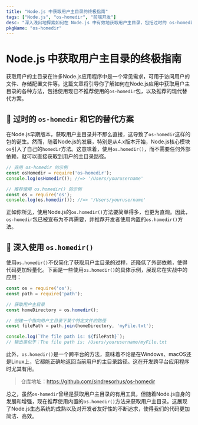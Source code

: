 ```yaml
---
title: "Node.js 中获取用户主目录的终极指南"
tags: ["Node.js", "os-homedir", "前端开发"]
desc: "深入浅出地探索如何在 Node.js 中有效地获取用户主目录，包括过时的 os-homedir 包及其现代替代方案。"
pkgName: "os-homedir"
---
```


# Node.js 中获取用户主目录的终极指南

获取用户的主目录在许多Node.js应用程序中是一个常见需求，可用于访问用户的文件、存储配置文件等。这篇文章将引导你了解如何在Node.js应用中获取用户主目录的各种方法，包括使用现已不推荐使用的`os-homedir`包，以及推荐的现代替代方案。

## 📌 过时的 `os-homedir` 和它的替代方案

在Node.js早期版本，获取用户主目录并不那么直接，这导致了`os-homedir`这样的包的诞生。然而，随着Node.js的发展，特别是从4.x版本开始，Node.js核心模块`os`引入了自己的`homedir`方法。这意味着，使用`os.homedir()`，而不需要任何外部依赖，就可以直接获取到用户的主目录路径。

```javascript
// 弃用 os-homedir 的示例
const osHomedir = require('os-homedir');
console.log(osHomedir()); //=> '/Users/yourusername'

// 推荐使用 os.homedir() 的示例
const os = require('os');
console.log(os.homedir()); //=> '/Users/yourusername'
```

正如你所见，使用Node.js的`os.homedir()`方法要简单得多，也更为直观。因此，`os-homedir`包已被宣布为不再需要，并推荐开发者使用内置的`os.homedir()`方法。

## 🚀 深入使用 `os.homedir()` 

使用`os.homedir()`不仅简化了获取用户主目录的过程，还降低了外部依赖，使得代码更加轻量化。下面是一些使用`os.homedir()`的具体示例，展现它在实战中的应用：

```javascript
const os = require('os');
const path = require('path');

// 获取用户主目录
const homeDirectory = os.homedir();

// 创建一个指向用户主目录下某个特定文件的路径
const filePath = path.join(homeDirectory, 'myFile.txt');

console.log(`The file path is: ${filePath}`);
// 输出类似于：The file path is: /Users/yourusername/myFile.txt
```

此外，`os.homedir()`是一个跨平台的方法，意味着不论是在Windows、macOS还是Linux上，它都能正确地返回当前用户的主目录路径。这在开发跨平台应用程序时尤其有用。

> 仓库地址：https://github.com/sindresorhus/os-homedir

总之，虽然`os-homedir`曾经是获取用户主目录的有用工具，但随着Node.js自身的发展和增强，现在推荐使用内置的`os.homedir()`方法来获取用户主目录。这展现了Node.js生态系统的成熟以及对开发者友好性的不断追求，使得我们的代码更加简洁、高效。